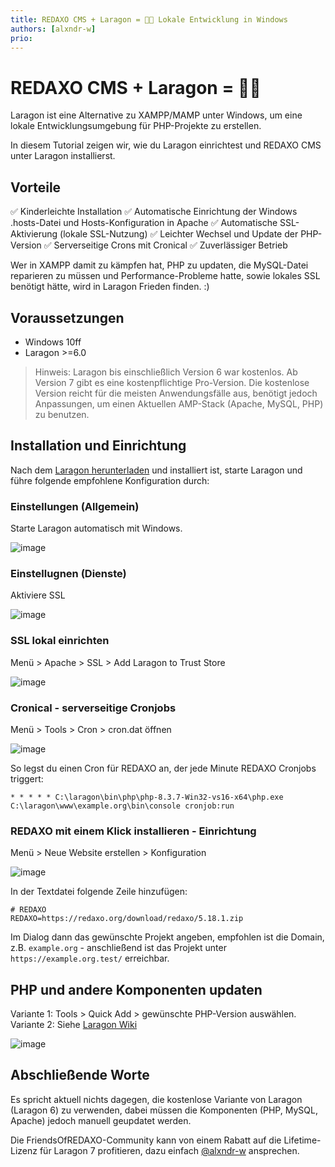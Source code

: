 ```yaml
---
title: REDAXO CMS + Laragon = 🦖💚 Lokale Entwicklung in Windows
authors: [alxndr-w]
prio:
---
```


# REDAXO CMS + Laragon = 🦖💚

Laragon ist eine Alternative zu XAMPP/MAMP unter Windows, um eine lokale Entwicklungsumgebung für PHP-Projekte zu erstellen. 

In diesem Tutorial zeigen wir, wie du Laragon einrichtest und REDAXO CMS unter Laragon installierst.

## Vorteile

✅ Kinderleichte Installation
✅ Automatische Einrichtung der Windows .hosts-Datei und Hosts-Konfiguration in Apache
✅ Automatische SSL-Aktivierung (lokale SSL-Nutzung)
✅ Leichter Wechsel und Update der PHP-Version
✅ Serverseitige Crons mit Cronical
✅ Zuverlässiger Betrieb

Wer in XAMPP damit zu kämpfen hat, PHP zu updaten, die MySQL-Datei reparieren zu müssen und Performance-Probleme hatte, sowie lokales SSL benötigt hätte, wird in Laragon Frieden finden. :) 

## Voraussetzungen

* Windows 10ff
* Laragon >=6.0

> Hinweis: Laragon bis einschließlich Version 6 war kostenlos. Ab Version 7 gibt es eine kostenpflichtige Pro-Version. Die kostenlose Version reicht für die meisten Anwendungsfälle aus, benötigt jedoch Anpassungen, um einen Aktuellen AMP-Stack (Apache, MySQL, PHP) zu benutzen.

## Installation und Einrichtung

Nach dem [Laragon herunterladen](https://github.com/leokhoa/laragon/) und installiert ist, starte Laragon und führe folgende empfohlene Konfiguration durch:

### Einstellungen (Allgemein)

Starte Laragon automatisch mit Windows.

![image](https://github.com/user-attachments/assets/21a5b0a9-5502-4f17-829f-23262a0ee48b)

### Einstellugnen (Dienste)

Aktiviere SSL

![image](https://github.com/user-attachments/assets/46768b67-31d5-4d14-8f36-b06659e15ace)

### SSL lokal einrichten

Menü > Apache > SSL > Add Laragon to Trust Store

![image](https://github.com/user-attachments/assets/713fa18c-ebc7-4ec1-894e-1c976fa6ef9c)

### Cronical - serverseitige Cronjobs

Menü > Tools > Cron > cron.dat öffnen

![image](https://github.com/user-attachments/assets/9dcd0381-3347-41e6-8017-cdcf1388c29c)

So legst du einen Cron für REDAXO an, der jede Minute REDAXO Cronjobs triggert:

```
* * * * * C:\laragon\bin\php\php-8.3.7-Win32-vs16-x64\php.exe C:\laragon\www\example.org\bin\console cronjob:run
```

### REDAXO mit einem Klick installieren - Einrichtung

Menü > Neue Website erstellen > Konfiguration

![image](https://github.com/user-attachments/assets/6656d9d7-f718-436f-bb99-e468385ed206)

In der Textdatei folgende Zeile hinzufügen:

```
# REDAXO
REDAXO=https://redaxo.org/download/redaxo/5.18.1.zip
```

Im Dialog dann das gewünschte Projekt angeben, empfohlen ist die Domain, z.B. `example.org` - anschließend ist das Projekt unter `https://example.org.test/` erreichbar.

## PHP und andere Komponenten updaten

Variante 1: Tools > Quick Add > gewünschte PHP-Version auswählen.
Variante 2: Siehe [Laragon Wiki](https://github.com/leokhoa/laragon/wiki)

![image](https://github.com/user-attachments/assets/735d5ff6-da88-4c86-9626-10bf3d68c617)


## Abschließende Worte

Es spricht aktuell nichts dagegen, die kostenlose Variante von Laragon (Laragon 6) zu verwenden, dabei müssen die Komponenten (PHP, MySQL, Apache) jedoch manuell geupdatet werden. 

Die FriendsOfREDAXO-Community kann von einem Rabatt auf die Lifetime-Lizenz für Laragon 7 profitieren, dazu einfach [@alxndr-w](https://github.com/alexplusde/) ansprechen.
